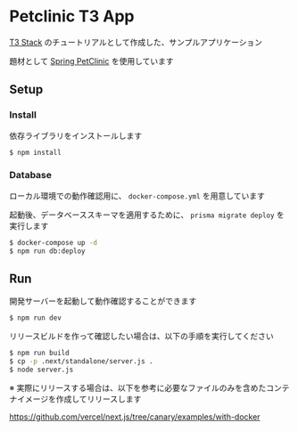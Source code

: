 # Petclinic T3 App

[T3 Stack](https://create.t3.gg/) のチュートリアルとして作成した、サンプルアプリケーション

題材として [Spring PetClinic](https://spring-petclinic.github.io/) を使用しています

## Setup

### Install

依存ライブラリをインストールします

```bash
$ npm install
```

### Database

ローカル環境での動作確認用に、 `docker-compose.yml` を用意しています

起動後、データベーススキーマを適用するために、 `prisma migrate deploy` を実行します

```bash
$ docker-compose up -d
$ npm run db:deploy
```

## Run

開発サーバーを起動して動作確認することができます

```bash
$ npm run dev
```

リリースビルドを作って確認したい場合は、以下の手順を実行してください

```bash
$ npm run build
$ cp -p .next/standalone/server.js .
$ node server.js
```

※ 実際にリリースする場合は、以下を参考に必要なファイルのみを含めたコンテナイメージを作成してリリースします

https://github.com/vercel/next.js/tree/canary/examples/with-docker
